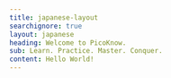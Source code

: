 ```yaml
---
title: japanese-layout
searchignore: true
layout: japanese
heading: Welcome to PicoKnow.
sub: Learn. Practice. Master. Conquer.
content: Hello World!
---
```



